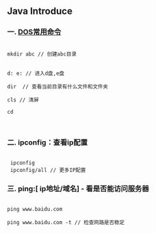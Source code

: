 ## Java Introduce

### 一. [DOS常用命令](https://blog.csdn.net/weixin_43306844/article/details/86615870)
```

mkdir abc // 创建abc目录


d: e: // 进入d盘,e盘

dir  // 查看当前目录有什么文件和文件夹

cls // 清屏

cd 



```

### 二. ipconfig：查看ip配置

```

 ipconfig
 ipconfig/all // 更多IP配置

```

### 三. ping:[ ip地址/域名] - 看是否能访问服务器

```

ping www.baidu.com

ping www.baidu.com -t // 检查网路是否稳定

```